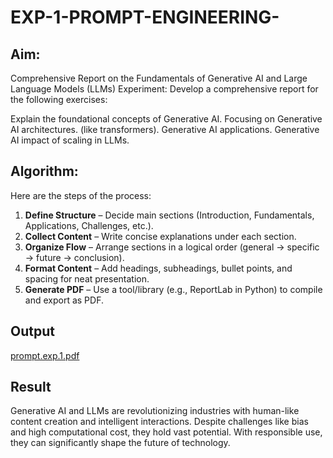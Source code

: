 # EXP-1-PROMPT-ENGINEERING-

## Aim: 
Comprehensive Report on the Fundamentals of Generative AI and Large Language Models (LLMs)
Experiment: Develop a comprehensive report for the following exercises:

Explain the foundational concepts of Generative AI.
Focusing on Generative AI architectures. (like transformers).
Generative AI applications.
Generative AI impact of scaling in LLMs.

## Algorithm:
Here are the steps of the process:

1. **Define Structure** – Decide main sections (Introduction, Fundamentals, Applications, Challenges, etc.).
2. **Collect Content** – Write concise explanations under each section.
3. **Organize Flow** – Arrange sections in a logical order (general → specific → future → conclusion).
4. **Format Content** – Add headings, subheadings, bullet points, and spacing for neat presentation.
5. **Generate PDF** – Use a tool/library (e.g., ReportLab in Python) to compile and export as PDF.


## Output
[prompt.exp.1.pdf](https://github.com/user-attachments/files/22070822/prompt.exp.1.pdf)


## Result
Generative AI and LLMs are revolutionizing industries with human-like content creation and intelligent interactions. Despite challenges like bias and high computational cost, they hold vast potential. With responsible use, they can significantly shape the future of technology.

